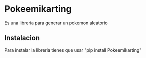 # Pokeemikarting

Es una libreria para generar un pokemon aleatorio 

## Instalacion

Para instalar la libreria tienes que usar "pip install Pokeemikarting"